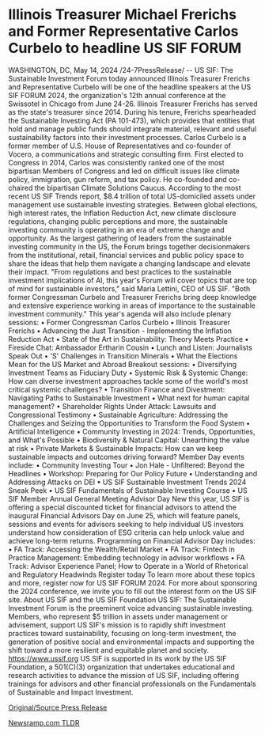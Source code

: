# Illinois Treasurer Michael Frerichs and Former Representative Carlos Curbelo to headline US SIF FORUM

WASHINGTON, DC, May 14, 2024 /24-7PressRelease/ -- US SIF: The Sustainable Investment Forum today announced Illinois Treasurer Frerichs and Representative Curbelo will be one of the headline speakers at the US SIF FORUM 2024, the organization's 12th annual conference at the Swissotel in Chicago from June 24-26.  Illinois Treasurer Frerichs has served as the state's treasurer since 2014. During his tenure, Frerichs spearheaded the Sustainable Investing Act (PA 101-473), which provides that entities that hold and manage public funds should integrate material, relevant and useful sustainability factors into their investment processes.  Carlos Curbelo is a former member of U.S. House of Representatives and co-founder of Vocero, a communications and strategic consulting firm. First elected to Congress in 2014, Carlos was consistently ranked one of the most bipartisan Members of Congress and led on difficult issues like climate policy, immigration, gun reform, and tax policy. He co-founded and co-chaired the bipartisan Climate Solutions Caucus.   According to the most recent US SIF Trends report, $8.4 trillion of total US-domiciled assets under management use sustainable investing strategies.  Between global elections, high interest rates, the Inflation Reduction Act, new climate disclosure regulations, changing public perceptions and more, the sustainable investing community is operating in an era of extreme change and opportunity. As the largest gathering of leaders from the sustainable investing community in the US, the Forum brings together decisionmakers from the institutional, retail, financial services and public policy space to share the ideas that help them navigate a changing landscape and elevate their impact.  "From regulations and best practices to the sustainable investment implications of AI, this year's Forum will cover topics that are top of mind for sustainable investors," said Maria Lettini, CEO of US SIF. "Both former Congressman Curbelo and Treasurer Frerichs bring deep knowledge and extensive experience working in areas of importance to the sustainable investment community."  This year's agenda will also include plenary sessions: •	Former Congressman Carlos Curbelo •	Illinois Treasurer Frerichs  •	Advancing the Just Transition - Implementing the Inflation Reduction Act  •	State of the Art in Sustainability: Theory Meets Practice  •	Fireside Chat: Ambassador Ertharin Cousin •	Lunch and Listen: Journalists Speak Out •	'S' Challenges in Transition Minerals •	What the Elections Mean for the US Market and Abroad  Breakout sessions: •	Diversifying Investment Teams as Fiduciary Duty •	Systemic Risk & Systemic Change: How can diverse investment approaches tackle some of the world's most critical systemic challenges?  •	Transition Finance and Divestment: Navigating Paths to Sustainable Investment  •	What next for human capital management? •	Shareholder Rights Under Attack: Lawsuits and Congressional Testimony •	Sustainable Agriculture: Addressing the Challenges and Seizing the Opportunities to Transform the Food System •	Artificial Intelligence •	Community Investing in 2024: Trends, Opportunities, and What's Possible •	Biodiversity & Natural Capital: Unearthing the value at risk  •	Private Markets & Sustainable Impacts: How can we keep sustainable impacts and outcomes driving forward?  Member Day events include: •	Community Investing Tour •	Jon Hale - Unfiltered: Beyond the Headlines •	Workshop: Preparing for Our Policy Future  •	Understanding and Addressing Attacks on DEI •	US SIF Sustainable Investment Trends 2024 Sneak Peek •	US SIF Fundamentals of Sustainable Investing Course •	US SIF Member Annual General Meeting  Advisor Day  New this year, US SIF is offering a special discounted ticket for financial advisors to attend the inaugural Financial Advisors Day on June 25, which will feature panels, sessions and events for advisors seeking to help individual US investors understand how consideration of ESG criteria can help unlock value and achieve long-term returns.  Programming on Financial Advisor Day includes: •	FA Track: Accessing the Wealth/Retail Market •	FA Track: Fintech in Practice Management: Embedding technology in advisor workflows •	FA Track: Advisor Experience Panel; How to Operate in a World of Rhetorical and Regulatory Headwinds  Register today  To learn more about these topics and more, register now for US SIF FORUM 2024. For more about sponsoring the 2024 conference, we invite you to fill out the interest form on the US SIF site.  About US SIF and the US SIF Foundation    US SIF: The Sustainable Investment Forum is the preeminent voice advancing sustainable investing. Members, who represent $5 trillion in assets under management or advisement, support US SIF's mission is to rapidly shift investment practices toward sustainability, focusing on long-term investment, the generation of positive social and environmental impacts and supporting the shift toward a more resilient and equitable planet and society. https://www.ussif.org  US SIF is supported in its work by the US SIF Foundation, a 501(C)(3) organization that undertakes educational and research activities to advance the mission of US SIF, including offering trainings for advisors and other financial professionals on the Fundamentals of Sustainable and Impact Investment. 

[Original/Source Press Release](https://www.24-7pressrelease.com/press-release/510878/illinois-treasurer-michael-frerichs-and-former-representative-carlos-curbelo-to-headline-us-sif-forum) 

[Newsramp.com TLDR](https://newsramp.com/None) 
